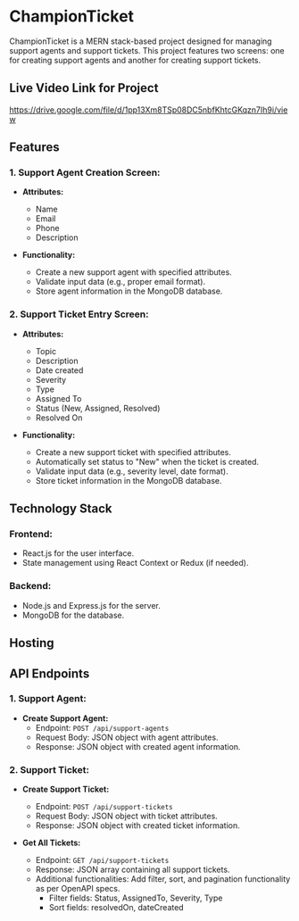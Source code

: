# ChampionTicket

ChampionTicket is a MERN stack-based project designed for managing support agents and support tickets. This project features two screens: one for creating support agents and another for creating support tickets.

## Live Video Link for Project
https://drive.google.com/file/d/1pp13Xm8TSp08DC5nbfKhtcGKqzn7Ih9i/view


## Features

### 1. Support Agent Creation Screen:

- **Attributes:**
  - Name
  - Email
  - Phone
  - Description

- **Functionality:**
  - Create a new support agent with specified attributes.
  - Validate input data (e.g., proper email format).
  - Store agent information in the MongoDB database.

### 2. Support Ticket Entry Screen:

- **Attributes:**
  - Topic
  - Description
  - Date created
  - Severity
  - Type
  - Assigned To
  - Status (New, Assigned, Resolved)
  - Resolved On

- **Functionality:**
  - Create a new support ticket with specified attributes.
  - Automatically set status to "New" when the ticket is created.
  - Validate input data (e.g., severity level, date format).
  - Store ticket information in the MongoDB database.

## Technology Stack

### Frontend:

- React.js for the user interface.
- State management using React Context or Redux (if needed).

### Backend:

- Node.js and Express.js for the server.
- MongoDB for the database.

## Hosting

## API Endpoints

### 1. Support Agent:

- **Create Support Agent:**
  - Endpoint: `POST /api/support-agents`
  - Request Body: JSON object with agent attributes.
  - Response: JSON object with created agent information.

### 2. Support Ticket:

- **Create Support Ticket:**
  - Endpoint: `POST /api/support-tickets`
  - Request Body: JSON object with ticket attributes.
  - Response: JSON object with created ticket information.

- **Get All Tickets:**
  - Endpoint: `GET /api/support-tickets`
  - Response: JSON array containing all support tickets.
  - Additional functionalities: Add filter, sort, and pagination functionality as per OpenAPI specs.
    - Filter fields: Status, AssignedTo, Severity, Type
    - Sort fields: resolvedOn, dateCreated



